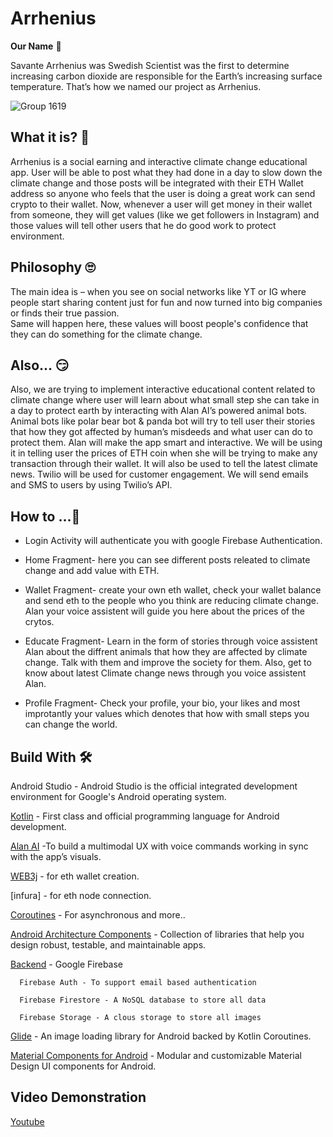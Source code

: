 # Arrhenius
**Our Name** 📛

Savante Arrhenius was Swedish Scientist was the first to determine increasing carbon dioxide are responsible for the Earth’s increasing surface temperature. 
That’s how we named our project as Arrhenius.

![Group 1619](https://user-images.githubusercontent.com/65327113/154849024-8f969c58-dc28-4a6a-85dc-76b918025bed.png)

## What it is? 🤨

Arrhenius is a social earning and interactive climate change educational app. User will be able to post what they had done in a day to slow down the climate change and those posts will be integrated with their ETH Wallet address so anyone who feels that the user is doing a great work can send crypto to their wallet.
Now, whenever a user will get money in their wallet from someone, they will get values (like we get followers in Instagram) and those values will tell other users that he do good work to protect environment. 

## Philosophy 🙄

The main idea is – when you see on social networks like YT or IG where people start sharing content just for fun and now turned into big companies or finds their true passion.  
Same will happen here, these values will boost people's confidence that they can do something for the climate change.

## Also... 😏

Also, we are trying to implement interactive educational content related to climate change where user will learn about what small step she can take in a day to protect earth by interacting with Alan AI’s powered animal bots. 
Animal bots like polar bear bot & panda bot will try to tell user their stories that how they got affected by human’s misdeeds and what user can do to protect them. 
Alan will make the app smart and interactive. We will be using it in telling user the prices of ETH coin when she will be trying to make any transaction through their wallet. 
It will also be used to tell the latest climate news.
Twilio will be used for customer engagement. We will send emails and SMS to users by using Twilio’s API.

## How to ...🐺

- Login Activity  will authenticate you with google Firebase Authentication.

- Home Fragment- here you can see different posts releated to climate change and add value with ETH.

- Wallet Fragment- create your own eth wallet, check your wallet balance and send eth to the people who you think are reducing climate change. Alan your voice assistent will     guide you here about the prices of the crytos.

- Educate Fragment- Learn in the form of stories through voice assistent Alan about the diffrent animals that how they are affected by climate change. Talk with them and improve the society for them.
Also, get to know about latest Climate change news through you voice assistent Alan.

- Profile Fragment- Check your profile, your bio, your likes and most improtantly your values which denotes that how with small steps you can change the world.

## Build With 🛠

Android Studio - Android Studio is the official integrated development environment for Google's Android operating system.

[Kotlin](https://kotlinlang.org/) - First class and official programming language for Android development.

[Alan AI](https://alan.app/docs/) -To build a multimodal UX with voice commands working in sync with the app’s visuals.

[WEB3j](https://github.com/web3j/web3j) - for eth wallet creation.

[infura] - for eth node connection.

[Coroutines](https://kotlinlang.org/docs/reference/coroutines-overview.html) - For asynchronous and more..

[Android Architecture Components](https://developer.android.com/topic/libraries/architecture) - Collection of libraries that help you design robust, testable, and maintainable apps.

[Backend](https://firebase.google.com/) - Google Firebase

      Firebase Auth - To support email based authentication

      Firebase Firestore - A NoSQL database to store all data

      Firebase Storage - A clous storage to store all images
     

[Glide](https://github.com/bumptech/glide) - An image loading library for Android backed by Kotlin Coroutines.

[Material Components for Android](https://github.com/material-components/material-components-android) - Modular and customizable Material Design UI components for Android.

## Video Demonstration

[Youtube](https://www.youtube.com/watch?v=kvskJBEe8kg)

